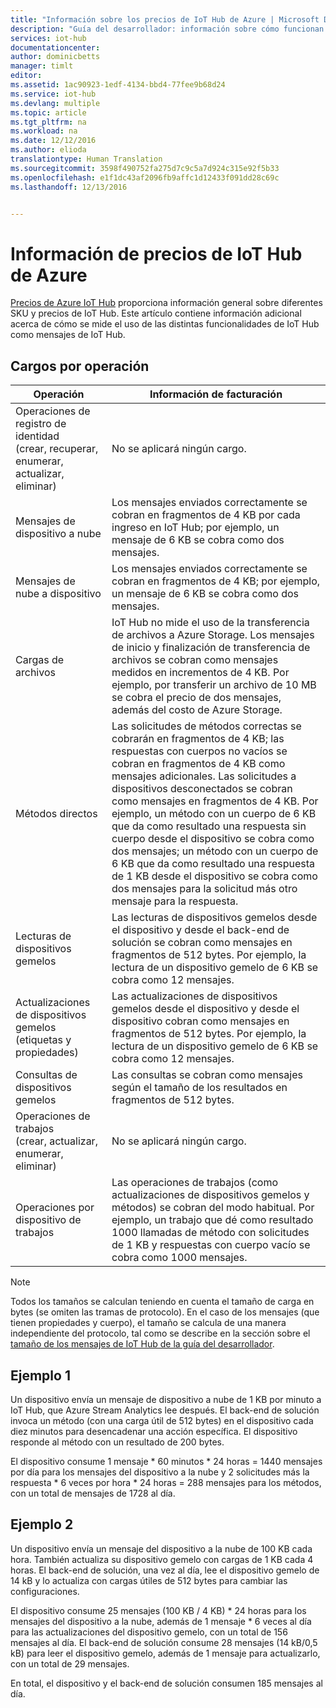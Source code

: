 ```yaml
---
title: "Información sobre los precios de IoT Hub de Azure | Microsoft Docs"
description: "Guía del desarrollador: información sobre cómo funcionan los precios y la medición con IoT Hub (se incluyen ejemplos)."
services: iot-hub
documentationcenter: 
author: dominicbetts
manager: timlt
editor: 
ms.assetid: 1ac90923-1edf-4134-bbd4-77fee9b68d24
ms.service: iot-hub
ms.devlang: multiple
ms.topic: article
ms.tgt_pltfrm: na
ms.workload: na
ms.date: 12/12/2016
ms.author: elioda
translationtype: Human Translation
ms.sourcegitcommit: 3598f490752fa275d7c9c5a7d924c315e92f5b33
ms.openlocfilehash: e1f1dc43af2096fb9affc1d12433f091dd28c69c
ms.lasthandoff: 12/13/2016


---
```


# <a name="azure-iot-hub-pricing-information"></a>Información de precios de IoT Hub de Azure

[Precios de Azure IoT Hub][lnk-pricing] proporciona información general sobre diferentes SKU y precios de IoT Hub. Este artículo contiene información adicional acerca de cómo se mide el uso de las distintas funcionalidades de IoT Hub como mensajes de IoT Hub.

## <a name="charges-per-operation"></a>Cargos por operación

| Operación | Información de facturación | 
| --------- | ------------------- |
| Operaciones de registro de identidad <br/> (crear, recuperar, enumerar, actualizar, eliminar) | No se aplicará ningún cargo. |
| Mensajes de dispositivo a nube | Los mensajes enviados correctamente se cobran en fragmentos de 4 KB por cada ingreso en IoT Hub; por ejemplo, un mensaje de 6 KB se cobra como dos mensajes. |
| Mensajes de nube a dispositivo | Los mensajes enviados correctamente se cobran en fragmentos de 4 KB; por ejemplo, un mensaje de 6 KB se cobra como dos mensajes. |
| Cargas de archivos | IoT Hub no mide el uso de la transferencia de archivos a Azure Storage. Los mensajes de inicio y finalización de transferencia de archivos se cobran como mensajes medidos en incrementos de 4 KB. Por ejemplo, por transferir un archivo de 10 MB se cobra el precio de dos mensajes, además del costo de Azure Storage. |
| Métodos directos | Las solicitudes de métodos correctas se cobrarán en fragmentos de 4 KB; las respuestas con cuerpos no vacíos se cobran en fragmentos de 4 KB como mensajes adicionales. Las solicitudes a dispositivos desconectados se cobran como mensajes en fragmentos de 4 KB. Por ejemplo, un método con un cuerpo de 6 KB que da como resultado una respuesta sin cuerpo desde el dispositivo se cobra como dos mensajes; un método con un cuerpo de 6 KB que da como resultado una respuesta de 1 KB desde el dispositivo se cobra como dos mensajes para la solicitud más otro mensaje para la respuesta. |
| Lecturas de dispositivos gemelos | Las lecturas de dispositivos gemelos desde el dispositivo y desde el back-end de solución se cobran como mensajes en fragmentos de 512 bytes. Por ejemplo, la lectura de un dispositivo gemelo de 6 KB se cobra como 12 mensajes. |
| Actualizaciones de dispositivos gemelos (etiquetas y propiedades) | Las actualizaciones de dispositivos gemelos desde el dispositivo y desde el dispositivo cobran como mensajes en fragmentos de 512 bytes. Por ejemplo, la lectura de un dispositivo gemelo de 6 KB se cobra como 12 mensajes. |
| Consultas de dispositivos gemelos | Las consultas se cobran como mensajes según el tamaño de los resultados en fragmentos de 512 bytes. |
| Operaciones de trabajos <br/> (crear, actualizar, enumerar, eliminar) | No se aplicará ningún cargo. |
| Operaciones por dispositivo de trabajos | Las operaciones de trabajos (como actualizaciones de dispositivos gemelos y métodos) se cobran del modo habitual. Por ejemplo, un trabajo que dé como resultado 1000 llamadas de método con solicitudes de 1 KB y respuestas con cuerpo vacío se cobra como 1000 mensajes. |

> [!NOTE]
> Todos los tamaños se calculan teniendo en cuenta el tamaño de carga en bytes (se omiten las tramas de protocolo). En el caso de los mensajes (que tienen propiedades y cuerpo), el tamaño se calcula de una manera independiente del protocolo, tal como se describe en la sección sobre el [tamaño de los mensajes de IoT Hub de la guía del desarrollador][lnk-message-size].

## <a name="example-1"></a>Ejemplo 1

Un dispositivo envía un mensaje de dispositivo a nube de 1 KB por minuto a IoT Hub, que Azure Stream Analytics lee después. El back-end de solución invoca un método (con una carga útil de 512 bytes) en el dispositivo cada diez minutos para desencadenar una acción específica. El dispositivo responde al método con un resultado de 200 bytes.

El dispositivo consume 1 mensaje * 60 minutos * 24 horas = 1440 mensajes por día para los mensajes del dispositivo a la nube y 2 solicitudes más la respuesta * 6 veces por hora * 24 horas = 288 mensajes para los métodos, con un total de mensajes de 1728 al día.

## <a name="example-2"></a>Ejemplo 2

Un dispositivo envía un mensaje del dispositivo a la nube de 100 KB cada hora. También actualiza su dispositivo gemelo con cargas de 1 KB cada 4 horas. El back-end de solución, una vez al día, lee el dispositivo gemelo de 14 kB y lo actualiza con cargas útiles de 512 bytes para cambiar las configuraciones.

El dispositivo consume 25 mensajes (100 KB / 4 KB) * 24 horas para los mensajes del dispositivo a la nube, además de 1 mensaje * 6 veces al día para las actualizaciones del dispositivo gemelo, con un total de 156 mensajes al día.
El back-end de solución consume 28 mensajes (14 kB/0,5 kB) para leer el dispositivo gemelo, además de 1 mensaje para actualizarlo, con un total de 29 mensajes.

En total, el dispositivo y el back-end de solución consumen 185 mensajes al día.


[lnk-pricing]: https://azure.microsoft.com/pricing/details/iot-hub
[lnk-message-size]: iot-hub-devguide-messaging.md#message-size

